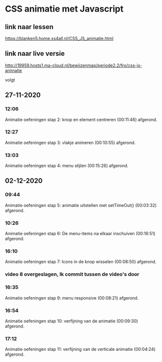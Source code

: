 # CSS animatie met Javascript

## link naar lessen

<https://blanken5.home.xs4all.nl/CSS_JS_animatie.html>

## link naar live versie

<http://19959.hosts1.ma-cloud.nl/bewijzenmap/periode2.2/fro/css-js-animatie>

volgt

## 27-11-2020

### 12:06

Animatie oefeningen stap 2: knop en element centreren (00:11:46) afgerond.

### 12:27

Animatie oefeningen stap 3: vlakje animeren (00:10:55) afgerond.

### 13:03

Animatie oefeningen stap 4: menu stijlen (00:15:26) afgerond.

## 02-12-2020

### 09:44

Animatie oefeningen stap 5: animatie uitstellen met setTimeOut() (00:03:32) afgerond.

### 10:26

Animatie oefeningen stap 6: De menu-items na elkaar inschuiven (00:16:51) afgerond.

### 16:10

Animatie oefeningen stap 7: Icons in de knop wisselen (00:08:50) afgerond.

### video 8 overgeslagen, Ik commit tussen de video's door

### 16:35

Animatie oefeningen stap 9: menu responsive (00:08:21) afgerond.

### 16:54

Animatie oefeningen stap 10: verfijning van de animatie (00:09:30) afgerond.

### 17:12

Animatie oefeningen stap 11: verfijning van de verticale animatie (00:04:24) afgerond.
